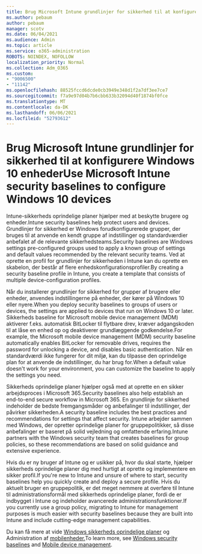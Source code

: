 ```yaml
---
title: Brug Microsoft Intune grundlinjer for sikkerhed til at konfigurere Windows 10 enheder
ms.author: pebaum
author: pebaum
manager: scotv
ms.date: 06/04/2021
ms.audience: Admin
ms.topic: article
ms.service: o365-administration
ROBOTS: NOINDEX, NOFOLLOW
localization_priority: Normal
ms.collection: Adm_O365
ms.custom:
- "9006500"
- "11142"
ms.openlocfilehash: 88525fccd6dcde0cb3949e348d1f2a7df3ee7ce7
ms.sourcegitcommit: f7a9e97d04b7b6cbb633b32094d40f1874bf0fce
ms.translationtype: MT
ms.contentlocale: da-DK
ms.lasthandoff: 06/06/2021
ms.locfileid: "52793612"
---
```

# <a name="use-microsoft-intune-security-baselines-to-configure-windows-10-devices"></a><span data-ttu-id="59922-102">Brug Microsoft Intune grundlinjer for sikkerhed til at konfigurere Windows 10 enheder</span><span class="sxs-lookup"><span data-stu-id="59922-102">Use Microsoft Intune security baselines to configure Windows 10 devices</span></span>

<span data-ttu-id="59922-103">Intune-sikkerheds oprindelige planer hjælper med at beskytte brugere og enheder.</span><span class="sxs-lookup"><span data-stu-id="59922-103">Intune security baselines help protect users and devices.</span></span> <span data-ttu-id="59922-104">Grundlinjer for sikkerhed er Windows forudkonfigurerede grupper, der bruges til at anvende en kendt gruppe af indstillinger og standardværdier anbefalet af de relevante sikkerhedsteams.</span><span class="sxs-lookup"><span data-stu-id="59922-104">Security baselines are Windows settings pre-configured groups used to apply a known group of settings and default values recommended by the relevant security teams.</span></span> <span data-ttu-id="59922-105">Ved at oprette en profil for grundlinjer for sikkerheden i Intune kan du oprette en skabelon, der består af flere enhedskonfigurationsprofiler.</span><span class="sxs-lookup"><span data-stu-id="59922-105">By creating a security baseline profile in Intune, you create a template that consists of multiple device-configuration profiles.</span></span>

<span data-ttu-id="59922-106">Når du installerer grundlinjer for sikkerhed for grupper af brugere eller enheder, anvendes indstillingerne på enheder, der kører på Windows 10 eller nyere.</span><span class="sxs-lookup"><span data-stu-id="59922-106">When you deploy security baselines to groups of users or devices, the settings are applied to devices that run on Windows 10 or later.</span></span> <span data-ttu-id="59922-107">Sikkerheds baseline for Microsoft mobile device management (MDM) aktiverer f.eks. automatisk BitLocker til flytbare drev, kræver adgangskoden til at låse en enhed op og deaktiverer grundlæggende godkendelse.</span><span class="sxs-lookup"><span data-stu-id="59922-107">For example, the Microsoft mobile device management (MDM) security baseline automatically enables BitLocker for removable drives, requires the password for unlocking a device, and disables basic authentication.</span></span> <span data-ttu-id="59922-108">Når en standardværdi ikke fungerer for dit miljø, kan du tilpasse den oprindelige plan for at anvende de indstillinger, du har brug for.</span><span class="sxs-lookup"><span data-stu-id="59922-108">When a default value doesn't work for your environment, you can customize the baseline to apply the settings you need.</span></span>

<span data-ttu-id="59922-109">Sikkerheds oprindelige planer hjælper også med at oprette en en sikker arbejdsproces i Microsoft 365.</span><span class="sxs-lookup"><span data-stu-id="59922-109">Security baselines also help establish an end-to-end secure workflow in Microsoft 365.</span></span> <span data-ttu-id="59922-110">En grundlinje for sikkerhed indeholder de bedste fremgangsmåder og anbefalinger til indstillinger, der påvirker sikkerheden.</span><span class="sxs-lookup"><span data-stu-id="59922-110">A security baseline includes the best practices and recommendations for settings that affect security.</span></span> <span data-ttu-id="59922-111">Intune arbejder sammen med Windows, der opretter oprindelige planer for gruppepolitikker, så disse anbefalinger er baseret på solid vejledning og omfattende erfaring.</span><span class="sxs-lookup"><span data-stu-id="59922-111">Intune partners with the Windows security team that creates baselines for group policies, so these recommendations are based on solid guidance and extensive experience.</span></span>

<span data-ttu-id="59922-112">Hvis du er ny bruger af Intune og er usikker på, hvor du skal starte, hjælper sikkerheds oprindelige planer dig med hurtigt at oprette og implementere en sikker profil.</span><span class="sxs-lookup"><span data-stu-id="59922-112">If you're new to Intune and unsure of where to start, security baselines help you quickly create and deploy a secure profile.</span></span> <span data-ttu-id="59922-113">Hvis du aktuelt bruger en gruppepolitik, er det meget nemmere at overføre til Intune til administrationsformål med sikkerheds oprindelige planer, fordi de er indbygget i Intune og indeholder avancerede administrationsfunktioner.</span><span class="sxs-lookup"><span data-stu-id="59922-113">If you currently use a group policy, migrating to Intune for management purposes is much easier with security baselines because they are built into Intune and include cutting-edge management capabilities.</span></span>

<span data-ttu-id="59922-114">Du kan få mere at vide [Windows sikkerheds oprindelige planer](/windows/security/threat-protection/windows-security-baselines) og Administration af [mobilenheder.](/windows/client-management/mdm/)</span><span class="sxs-lookup"><span data-stu-id="59922-114">To learn more, see [Windows security baselines](/windows/security/threat-protection/windows-security-baselines) and [Mobile device management](/windows/client-management/mdm/).</span></span>

